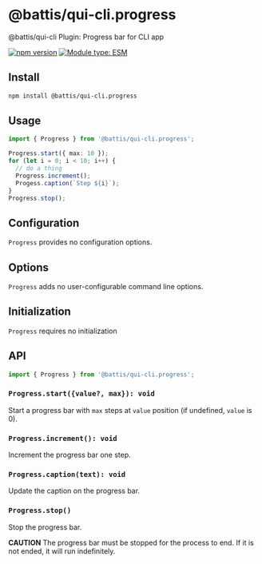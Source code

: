 # @battis/qui-cli.progress

@battis/qui-cli Plugin: Progress bar for CLI app

[![npm version](https://badge.fury.io/js/@battis%2Fqui-cli.progress.svg)](https://badge.fury.io/js/@battis%2Fqui-cli.progress)
[![Module type: ESM](https://img.shields.io/badge/module%20type-esm-brightgreen)](https://nodejs.org/api/esm.html)

## Install

```sh
npm install @battis/qui-cli.progress
```

## Usage

```ts
import { Progress } from '@battis/qui-cli.progress';

Progress.start({ max: 10 });
for (let i = 0; i < 10; i++) {
  // do a thing
  Progress.increment();
  Progess.caption(`Step ${i}`);
}
Progress.stop();
```

## Configuration

`Progress` provides no configuration options.

## Options

`Progress` adds no user-configurable command line options.

## Initialization

`Progress` requires no initialization

## API

```ts
import { Progress } from '@battis/qui-cli.progress';
```

### `Progress.start({value?, max}): void`

Start a progress bar with `max` steps at `value` position (if undefined, `value` is 0).

### `Progress.increment(): void`

Increment the progress bar one step.

### `Progress.caption(text): void`

Update the caption on the progress bar.

### `Progress.stop()`

Stop the progress bar.

**CAUTION** The progress bar must be stopped for the process to end. If it is not ended, it will run indefinitely.
